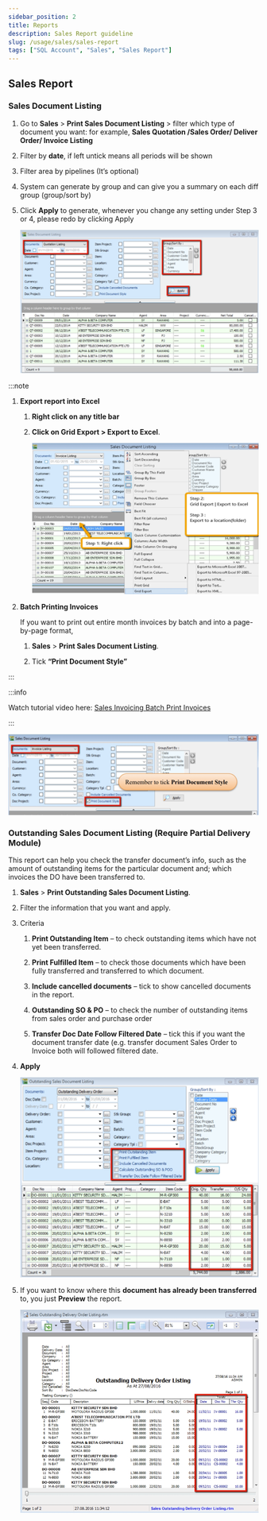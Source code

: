 ```yaml
---
sidebar_position: 2
title: Reports
description: Sales Report guideline
slug: /usage/sales/sales-report
tags: ["SQL Account", "Sales", "Sales Report"]
---
```


## Sales Report

### Sales Document Listing

   1. Go to **Sales** > **Print Sales Document Listing** >  filter which type of document you want: for example, **Sales Quotation /Sales Order/ Deliver Order/ Invoice Listing**

   2. Filter by **date**, if left untick means all periods will be shown

   3. Filter area by pipelines (It’s optional)

   4. System can generate by group and can give you a summary on each diff group (group/sort by)

   5. Click **Apply** to generate, whenever you change any setting under Step 3 or 4, please redo by clicking Apply

      ![87](../../../static/img/usage/sales/sales-reports/86.png)

   :::note

   1. **Export report into Excel**

      1. **Right click on any title bar**

      2. **Click on Grid Export > Export to Excel**.

         ![88](../../../static/img/usage/sales/sales-reports/87.png)

   2. **Batch Printing Invoices**

      If you want to print out entire month invoices by batch and into a page-by-page format,

      1. **Sales** > **Print Sales Document Listing**.

      2. Tick **“Print Document Style”**

   :::

   :::info

   Watch tutorial video here: [Sales Invoicing Batch Print Invoices](ttps://www.youtube.com/watch?v=MbNMVn0mBiw&feature=youtu.be)

   :::

   ![89](../../../static/img/usage/sales/sales-reports/88.png)

### Outstanding Sales Document Listing (Require Partial Delivery Module)

This report can help you check the transfer document’s info, such as the amount of outstanding items for the particular document and; which invoices the DO have been transferred to.

1. **Sales** > **Print Outstanding Sales Document Listing**.

2. Filter the information that you want and apply.

3. Criteria

   1. **Print Outstanding Item** – to check outstanding items which have not yet been transferred.

   2. **Print Fulfilled Item** – to check those documents which have been fully transferred and transferred to which document.

   3. **Include cancelled documents** – tick to show cancelled documents in the report.

   4. **Outstanding SO & PO** – to check the number of outstanding items from sales order and purchase order

   5. **Transfer Doc Date Follow Filtered Date** – tick this if you want the document transfer date (e.g. transfer document Sales Order to Invoice both will followed filtered date.

4. **Apply**

   ![90](../../../static/img/usage/sales/sales-reports/89.png)

5. If you want to know where this **document has already been transferred** to, you just **Preview** the report.

   ![91](../../../static/img/usage/sales/sales-reports/90.png)
